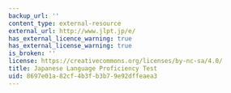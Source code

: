 ```yaml
---
backup_url: ''
content_type: external-resource
external_url: http://www.jlpt.jp/e/
has_external_licence_warning: true
has_external_license_warning: true
is_broken: ''
license: https://creativecommons.org/licenses/by-nc-sa/4.0/
title: Japanese Language Proficiency Test
uid: 8697e01a-82cf-4b3f-b3b7-9e92dffeaea3
---
```

